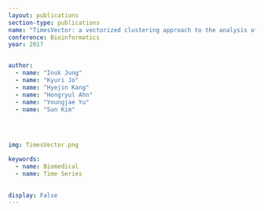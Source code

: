 ```yaml
---
layout: publications
section-type: publications
name: "TimesVector: a vectorized clustering approach to the analysis of time series transcriptome data from multiple phenotypes"
conference: Bioinformatics
year: 2017


author:
  - name: "Inuk Jung"
  - name: "Kyuri Jo"
  - name: "Hyejin Kang"
  - name: "Hongryul Ahn"
  - name: "Youngjae Yu"
  - name: "Sun Kim"
  

  

img: TimesVector.png

keywords:
  - name: Biomedical
  - name: Time Series

  
display: False
---
```

